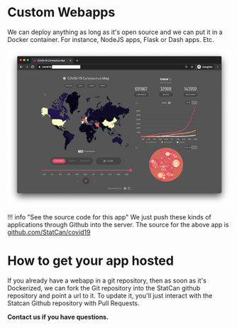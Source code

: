# Custom Webapps

We can deploy anything as long as it's open source and we can put it in a Docker
container. For instance, NodeJS apps, Flask or Dash apps. Etc.

![Example of a NodeJS App](../images/readme/covid_ui.png)

<!-- prettier-ignore -->
!!! info "See the source code for this app"
    We just push these kinds of applications through Github into the server. The
    source for the above app is
    [github.com/StatCan/covid19](https://github.com/StatCan/covid19)

# How to get your app hosted

If you already have a webapp in a git repository, then as soon as it's
Dockerized, we can fork the Git repository into the StatCan github repository
and point a url to it. To update it, you'll just interact with the Statcan
Github repository with Pull Requests.

**Contact us if you have questions.**
